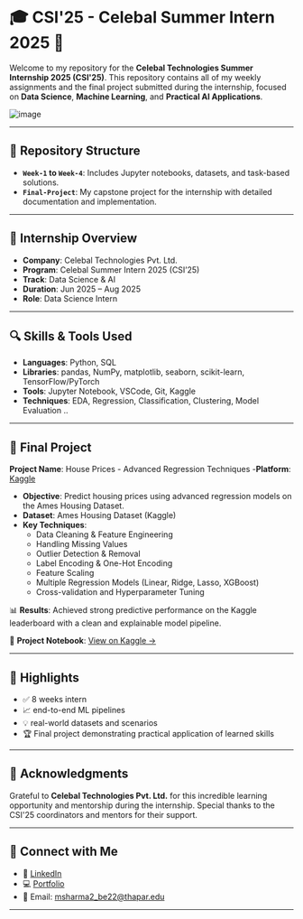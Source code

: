# 🎓 CSI'25 - Celebal Summer Intern 2025 🚀

Welcome to my repository for the **Celebal Technologies Summer Internship 2025 (CSI'25)**. This repository contains all of my weekly assignments and the final project submitted during the internship, focused on **Data Science**, **Machine Learning**, and **Practical AI Applications**.

![image](https://github.com/user-attachments/assets/2b22f98b-b68d-47b7-a260-d7d435b8e86b)


---

## 📁 Repository Structure


- **`Week-1` to `Week-4`**: Includes Jupyter notebooks, datasets, and task-based solutions.
- **`Final-Project`**: My capstone project for the internship with detailed documentation and implementation.

---

## 🧠 Internship Overview

- **Company**: Celebal Technologies Pvt. Ltd.
- **Program**: Celebal Summer Intern 2025 (CSI’25)
- **Track**: Data Science & AI
- **Duration**: Jun 2025 – Aug 2025
- **Role**: Data Science Intern

---

## 🔍 Skills & Tools Used

- **Languages**: Python, SQL
- **Libraries**: pandas, NumPy, matplotlib, seaborn, scikit-learn, TensorFlow/PyTorch
- **Tools**: Jupyter Notebook, VSCode, Git, Kaggle
- **Techniques**: EDA, Regression, Classification, Clustering, Model Evaluation .. 

---

## 🏁 Final Project

**Project Name**: House Prices - Advanced Regression Techniques
-**Platform**: [Kaggle](https://www.kaggle.com/code/studywarriors/house-prices-prediction)
- **Objective**: Predict housing prices using advanced regression models on the Ames Housing Dataset.
- **Dataset**: Ames Housing Dataset (Kaggle)
- **Key Techniques**:
  - Data Cleaning & Feature Engineering
  - Handling Missing Values
  - Outlier Detection & Removal
  - Label Encoding & One-Hot Encoding
  - Feature Scaling
  - Multiple Regression Models (Linear, Ridge, Lasso, XGBoost)
  - Cross-validation and Hyperparameter Tuning

📊 **Results**: Achieved strong predictive performance on the Kaggle leaderboard with a clean and explainable model pipeline.

🔗 **Project Notebook**: [View on Kaggle →](https://www.kaggle.com/code/studywarriors/house-prices-prediction)

---

## 📌 Highlights

- ✅ 8 weeks intern 
- 📈 end-to-end ML pipelines
- 💡 real-world datasets and scenarios
- 🏆 Final project demonstrating practical application of learned skills

---


## 🙌 Acknowledgments

Grateful to **Celebal Technologies Pvt. Ltd.** for this incredible learning opportunity and mentorship during the internship. Special thanks to the CSI'25 coordinators and mentors for their support.

---

## 🔗 Connect with Me

- 💼 [LinkedIn](https://www.linkedin.com/in/moksh081/)
- 💻 [Portfolio](https://teal-boba-7fb739.netlify.app/)
- 📧 Email: msharma2_be22@thapar.edu

---
